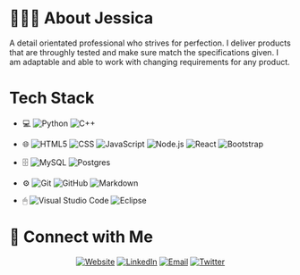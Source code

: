 # 👩🏻‍🦰 About Jessica
A detail orientated professional who strives for perfection. I deliver products that are throughly tested and make sure match the specifications given. I am adaptable and able to work with changing requirements for any product.

# Tech Stack
- 💻 
![Python](https://img.shields.io/badge/-Python-333333?style=flat&logo=python)
![C++](https://img.shields.io/badge/-C++-333333?style=flat&logo=C%2B%2B&logoColor=00599C)

- 🌐 
![HTML5](https://img.shields.io/badge/-HTML5-333333?style=flat&logo=HTML5)
![CSS](https://img.shields.io/badge/-CSS-333333?style=flat&logo=CSS3&logoColor=1572B6)
![JavaScript](https://img.shields.io/badge/-JavaScript-333333?style=flat&logo=javascript)
![Node.js](https://img.shields.io/badge/-Node.js-333333?style=flat&logo=node.js)
![React](https://img.shields.io/badge/-React-333333?style=flat&logo=react)
![Bootstrap](https://img.shields.io/badge/-Bootstrap-333333?style=flat&logo=bootstrap&logoColor=563D7C)
- 🗄 
![MySQL](https://img.shields.io/badge/-MySQL-333333?style=flat&logo=mysql)
![Postgres]()
- ⚙️ 
![Git](https://img.shields.io/badge/-Git-333333?style=flat&logo=git)
![GitHub](https://img.shields.io/badge/-GitHub-333333?style=flat&logo=github)
![Markdown](https://img.shields.io/badge/-Markdown-333333?style=flat&logo=markdown)
- 🖱 
![Visual Studio Code](https://img.shields.io/badge/-Visual%20Studio%20Code-333333?style=flat&logo=visual-studio-code&logoColor=007ACC)
![Eclipse](https://img.shields.io/badge/-Eclipse-333333?style=flat&logo=eclipse-ide&logoColor=2C2255)


# 🤝 Connect with Me 
<p align="center">
<a href="https://duellsoftwaredev.codes/
/"><img alt="Website" src="https://img.shields.io/badge/Website-www.duellsoftwaredev.codes-blue?style=flat-square&logo=google-chrome"/></a>
<a href="https://www.linkedin.com/in/jessicaduell/
"><img alt="LinkedIn" src="https://img.shields.io/badge/LinkedIn-Jessica%20Duell-blue?style=flat-square&logo=linkedin"/></a>
<a href="mailto:duellsoftwaredev@gmail.com"><img alt="Email" src="https://img.shields.io/badge/Email-duellsoftwaredev@gmail.com-blue?style=flat-square&logo=gmail"/></a>
<a href="https://twitter.com/JDuell_IT"><img alt="Twitter" src="https://img.shields.io/twitter/url/https/twitter.com/JDuell_IT?style=social&label=Follow%20%40JDuell_IT" /></a>
</p>



